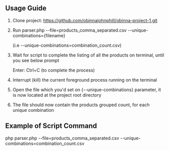
## Usage Guide

1. Clone project: https://github.com/obinnajohnphill/obinna-project-1.git

2. Run parser.php --file=products_comma_separated.csv --unique-combinations={filename}

    (i.e --unique-combinations=combination_count.csv)

3. Wait for script to complete the listing of all the products on terminal, until you see below prompt

    Enter: Ctrl+C (to complete the process)

4. Interrupt (kill) the current foreground process running on the terminal

5. Open the file which you'd set on {--unique-combinations} parameter, it is now located at the project root directory

6. The file should now contain the products grouped count, for each unique combination


## Example of Script Command

php parser.php  --file=products_comma_separated.csv --unique-combinations=combination_count.csv


